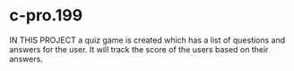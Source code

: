# c-pro.199
IN THIS PROJECT
a quiz game is created which has a list of questions and answers for the user. It will track the score of the users based on their answers.
